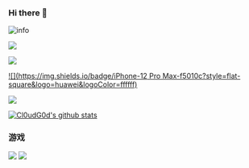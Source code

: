 ### Hi there 👋
![info](https://github-readme-stats.vercel.app/api?username=674019130&show_icons=true&count_private=true&hide=prs&theme=default_repocard)

[![](https://img.shields.io/badge/OS-Arch%20Linux-33aadd?style=flat-square&logo=arch-linux&logoColor=ffffff)](https://www.archlinux.org/)

[![](https://img.shields.io/badge/macOS-Hackintosh-292e33?style=flat-square&logo=apple&logoColor=ffffff)](https://www.tonymacx86.com/)
 
[![](https://img.shields.io/badge/iPhone-12 Pro Max-f5010c?style=flat-square&logo=huawei&logoColor=ffffff)](https://www.apple.com/)
 
[![](https://img.shields.io/badge/-Java-007396?style=flat-square&logo=java&logoColor=ffffff)](https://reactjs.org/)
 
[![Cl0udG0d's github stats](https://github-readme-stats.vercel.app/api?username=674019130)](https://github.com/anuraghazra/github-readme-stats)

 
### 游戏
![](https://img.shields.io/badge/-Nintendo%20Switch-e60012?style=flat-square&logo=nintendo%20switch&logoColor=ffffff)
[![](https://img.shields.io/badge/Steam-171a21?style=flat-square&logo=steam&logoColor=ffffff)](https://steamcommunity.com/id/antzuhl)





<!--
**674019130/674019130** is a ✨ _special_ ✨ repository because its `README.md` (this file) appears on your GitHub profile.

Here are some ideas to get you started:

- 🔭 I’m currently working on ...
- 🌱 I’m currently learning ...
- 👯 I’m looking to collaborate on ...
- 🤔 I’m looking for help with ...
- 💬 Ask me about ...
- 📫 How to reach me: ...
- 😄 Pronouns: ...
- ⚡ Fun fact: ...
-->

